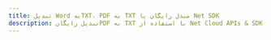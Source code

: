 ---title: تبدیل Word بهTXT، PDF به TXT مبدل رایگان یا Net SDKdescription: تبدیل رایگانPDF به TXT با استفاده از Net Cloud APIs & SDK. همچنین اسناد Microsoft Word و OpenOffice را در Cloud ایجاد، ویرایش و رندر کنید.---